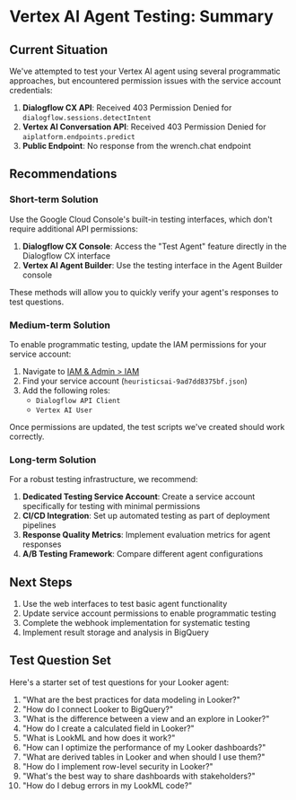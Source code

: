 # Vertex AI Agent Testing: Summary

## Current Situation

We've attempted to test your Vertex AI agent using several programmatic approaches, but encountered permission issues with the service account credentials:

1. **Dialogflow CX API**: Received 403 Permission Denied for `dialogflow.sessions.detectIntent`
2. **Vertex AI Conversation API**: Received 403 Permission Denied for `aiplatform.endpoints.predict`
3. **Public Endpoint**: No response from the wrench.chat endpoint

## Recommendations

### Short-term Solution

Use the Google Cloud Console's built-in testing interfaces, which don't require additional API permissions:

1. **Dialogflow CX Console**: Access the "Test Agent" feature directly in the Dialogflow CX interface
2. **Vertex AI Agent Builder**: Use the testing interface in the Agent Builder console

These methods will allow you to quickly verify your agent's responses to test questions.

### Medium-term Solution

To enable programmatic testing, update the IAM permissions for your service account:

1. Navigate to [IAM & Admin > IAM](https://console.cloud.google.com/iam-admin/iam) 
2. Find your service account (`heuristicsai-9ad7dd8375bf.json`)
3. Add the following roles:
   - `Dialogflow API Client`
   - `Vertex AI User`

Once permissions are updated, the test scripts we've created should work correctly.

### Long-term Solution

For a robust testing infrastructure, we recommend:

1. **Dedicated Testing Service Account**: Create a service account specifically for testing with minimal permissions
2. **CI/CD Integration**: Set up automated testing as part of deployment pipelines
3. **Response Quality Metrics**: Implement evaluation metrics for agent responses
4. **A/B Testing Framework**: Compare different agent configurations

## Next Steps

1. Use the web interfaces to test basic agent functionality
2. Update service account permissions to enable programmatic testing
3. Complete the webhook implementation for systematic testing
4. Implement result storage and analysis in BigQuery

## Test Question Set

Here's a starter set of test questions for your Looker agent:

1. "What are the best practices for data modeling in Looker?"
2. "How do I connect Looker to BigQuery?"
3. "What is the difference between a view and an explore in Looker?"
4. "How do I create a calculated field in Looker?"
5. "What is LookML and how does it work?"
6. "How can I optimize the performance of my Looker dashboards?"
7. "What are derived tables in Looker and when should I use them?"
8. "How do I implement row-level security in Looker?"
9. "What's the best way to share dashboards with stakeholders?"
10. "How do I debug errors in my LookML code?" 